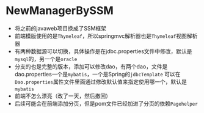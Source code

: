 # NewManagerBySSM

*  将之前的javaweb项目换成了SSM框架
*  前端模版使用的是`Thymeleaf`，所以springmvc解析器也是`Thymeleaf`视图解析器
* 有两种数据源可以切换，具体操作是在jdbc.properties文件中修改，默认是`mysql`的，另一个是`oracle`
* 分支的也是完整的版本，添加可以修改dao，有两个dao，文件是dao.properties一个是`mybatis`，一个是Spring的`jdbcTemplate`
  可以在`Dao.properties`属性文件里面通过修改默认值来指定使用哪一个，默认是`mybatis`
* 前端不怎么漂亮（改了一天，然后撤回）
* 后续可能会在前端添加分页，但是pom文件已经加进了分页的依赖`Pagehelper`
